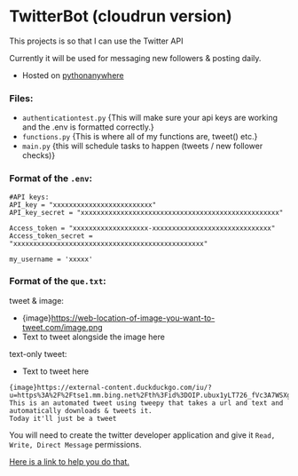 # TwitterBot (cloudrun version)

This projects is so that I can use the Twitter API

Currently it will be used for messaging new followers & posting daily.
- Hosted on [pythonanywhere](https://www.pythonanywhere.com)

### Files:
- `authenticationtest.py` {This will make sure your api keys are working and the .env is formatted correctly.}
- `functions.py` {This is where all of my functions are, tweet() etc.}
- `main.py` {this will schedule tasks to happen (tweets / new follower checks)}

### Format of the `.env`:
```
#API keys:
API_key = "xxxxxxxxxxxxxxxxxxxxxxxxx"
API_key_secret = "xxxxxxxxxxxxxxxxxxxxxxxxxxxxxxxxxxxxxxxxxxxxxxxxxx"

Access_token = "xxxxxxxxxxxxxxxxxxx-xxxxxxxxxxxxxxxxxxxxxxxxxxxxxx"
Access_token_secret = "xxxxxxxxxxxxxxxxxxxxxxxxxxxxxxxxxxxxxxxxxxxxxxxx"

my_username = 'xxxxx'

```

### Format of the `que.txt`:
tweet & image:
- {image}https://web-location-of-image-you-want-to-tweet.com/image.png
- Text to tweet alongside the image here

text-only tweet:
- Text to tweet here
```
{image}https://external-content.duckduckgo.com/iu/?u=https%3A%2F%2Ftse1.mm.bing.net%2Fth%3Fid%3DOIP.ubux1yLT726_fVc3A7WSXgHaHa%26pid%3DApi&f=1
This is an automated tweet using tweepy that takes a url and text and automatically downloads & tweets it.
Today it'll just be a tweet

```

You will need to create the twitter developer application and give it `Read, Write, Direct Message` permissions.

[Here is a link to help you do that.](https://blog.hubspot.com/website/how-to-make-a-twitter-bot)


